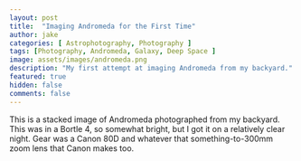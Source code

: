 ```yaml
---
layout: post
title:  "Imaging Andromeda for the First Time"
author: jake
categories: [ Astrophotography, Photography ]
tags: [Photography, Andromeda, Galaxy, Deep Space ]
image: assets/images/andromeda.png
description: "My first attempt at imaging Andromeda from my backyard."
featured: true
hidden: false
comments: false
---
```

This is a stacked image of Andromeda photographed from my backyard. This was in a Bortle 4, so somewhat bright, but I got it on a relatively clear night. Gear was a Canon 80D and whatever that something-to-300mm zoom lens that Canon makes too.